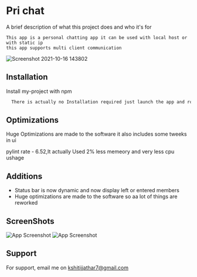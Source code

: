 
# Pri chat

A brief description of what this project does and who it's for

    This app is a personal chatting app it can be used with local host or with static ip 
    this app supports multi client communication
    
![Screenshot 2021-10-16 143802](https://user-images.githubusercontent.com/65331304/137584317-0f930c1b-4385-4f1e-95f2-8c34f2ccdec3.jpg)

## Installation

Install my-project with npm

```bash
  There is actually no Installation required just launch the app and rock
```

## Optimizations

Huge Optimizations are made to the software it also includes some tweeks in ui 

pylint rate - 6.52,It actually Used 2% less memeory and very less cpu ushage

## Additions

- Status bar is now dynamic and now display left or entered members
- Huge optimizations are made to the software so aa lot of things are reworked




## ScreenShots
![App Screenshot](https://user-images.githubusercontent.com/65331304/137584349-fa129fcc-f10d-484a-a3fe-edb01bee0a05.jpg)
![App Screenshot](https://user-images.githubusercontent.com/65331304/137584637-f58f0cad-57ad-4232-832d-7d2f8a7d1751.jpg)



## Support

For support, email me on kshitijjathar7@gmail.com

  
